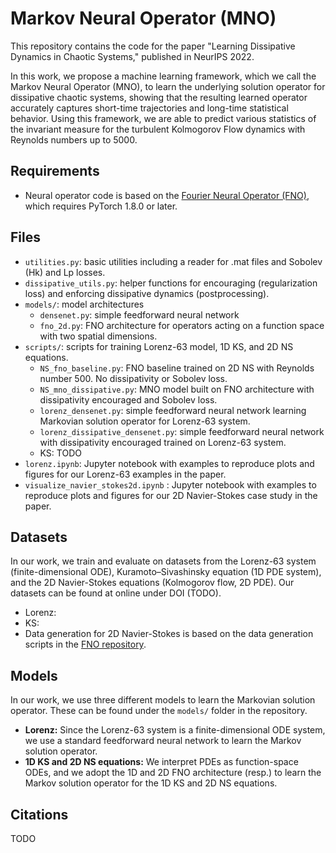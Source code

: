 # Markov Neural Operator (MNO)

This repository contains the code for the paper "Learning Dissipative Dynamics in Chaotic Systems," published in NeurIPS 2022.

In this work, we propose a machine learning framework, which we call the Markov Neural Operator (MNO), to learn the underlying solution operator for dissipative chaotic systems, showing that the resulting learned operator accurately captures short-time trajectories and long-time statistical behavior. Using this framework, we are able to predict various statistics of the invariant measure for the turbulent Kolmogorov Flow dynamics with Reynolds numbers up to 5000.

## Requirements
* Neural operator code is based on the [Fourier Neural Operator (FNO)](https://github.com/zongyi-li/fourier_neural_operator), which requires PyTorch 1.8.0 or later.

## Files
* ``utilities.py``: basic utilities including a reader for .mat files and Sobolev (Hk) and Lp losses.
* ``dissipative_utils.py``: helper functions for encouraging (regularization loss) and enforcing dissipative dynamics (postprocessing).
* ``models/``: model architectures
    * ``densenet.py``: simple feedforward neural network
    *  ``fno_2d.py``: FNO architecture for operators acting on a function space with two spatial dimensions.
* ``scripts/``: scripts for training Lorenz-63 model, 1D KS, and 2D NS equations.
    * ``NS_fno_baseline.py``: FNO baseline trained on 2D NS with Reynolds number 500. No dissipativity or Sobolev loss.
    * ``NS_mno_dissipative.py``: MNO model built on FNO architecture with dissipativity encouraged and Sobolev loss.
    * ``lorenz_densenet.py``: simple feedforward neural network learning Markovian solution operator for Lorenz-63 system. 
    * ``lorenz_dissipative_densenet.py``: simple feedforward neural network with dissipativity encouraged trained on Lorenz-63 system.
    * KS: TODO
* `lorenz.ipynb`: Jupyter notebook with examples to reproduce plots and figures for our Lorenz-63 examples in the paper.
* `visualize_navier_stokes2d.ipynb` : Jupyter notebook with examples to reproduce plots and figures for our 2D Navier-Stokes case study in the paper.

## Datasets
In our work, we train and evaluate on datasets from the Lorenz-63 system (finite-dimensional ODE), Kuramoto–Sivashinsky equation (1D PDE system), and the 2D Navier-Stokes equations (Kolmogorov flow, 2D PDE). Our datasets can be found at online under DOI (TODO).
* Lorenz:
* KS:
* Data generation for 2D Navier-Stokes is based on the data generation scripts in the [FNO repository](https://github.com/zongyi-li/fourier_neural_operator/tree/master/data_generation/navier_stokes).

## Models
In our work, we use three different models to learn the Markovian solution operator. These can be found under the ``models/`` folder in the repository.
* **Lorenz:** Since the Lorenz-63 system is a finite-dimensional ODE system, we use a standard feedforward neural network to learn the Markov solution operator.
* **1D KS and 2D NS equations:** We interpret PDEs as function-space ODEs, and we adopt the 1D and 2D FNO architecture (resp.) to learn the Markov solution operator for the 1D KS and 2D NS equations.

## Citations
TODO
